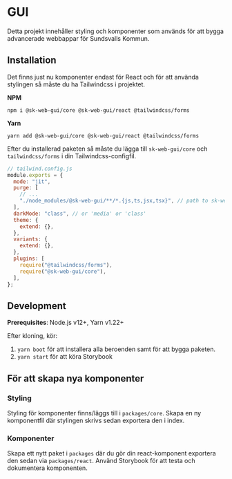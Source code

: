 # GUI

Detta projekt innehåller styling och komponenter som används för att bygga advancerade webbappar för Sundsvalls Kommun.

## Installation

Det finns just nu komponenter endast för React och för att använda stylingen så måste du ha Tailwindcss i projektet.

**NPM**

```
npm i @sk-web-gui/core @sk-web-gui/react @tailwindcss/forms
```

**Yarn**

```
yarn add @sk-web-gui/core @sk-web-gui/react @tailwindcss/forms
```

Efter du installerad paketen så måste du lägga till `sk-web-gui/core` och `tailwindcss/forms` i din Tailwindcss-configfil.

```JavaScript
// tailwind.config.js
module.exports = {
  mode: "jit",
  purge: [
    // ...
    "./node_modules/@sk-web-gui/**/*.{js,ts,jsx,tsx}", // path to sk-web-gui
  ],
  darkMode: "class", // or 'media' or 'class'
  theme: {
    extend: {},
  },
  variants: {
    extend: {},
  },
  plugins: [
    require("@tailwindcss/forms"),
    require("@sk-web-gui/core"),
  ],
};
```

## Development

**Prerequisites**: Node.js v12+, Yarn v1.22+

Efter kloning, kör:

1. `yarn boot` för att installera alla beroenden samt för att bygga paketen.
2. `yarn start` för att köra Storybook

## För att skapa nya komponenter

### Styling

Styling för komponenter finns/läggs till i `packages/core`. Skapa en ny komponentfil där stylingen skrivs sedan exportera den i index.

### Komponenter

Skapa ett nytt paket i `packages` där du gör din react-komponent exportera den sedan via `packages/react`. Använd Storybook för att testa och dokumentera komponenten.

